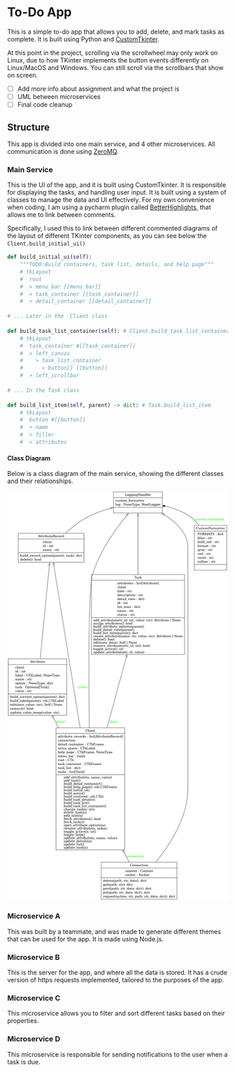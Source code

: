 # To-Do App

This is a simple to-do app that allows you to add, delete, and mark tasks as complete. 
It is built using Python and [CustomTkinter](https://customtkinter.tomschimansky.com/). 

At this point in the project, scrolling via the scrollwheel may only work on Linux, due to how TKinter implements the button events differently on Linux/MacOS and Windows. 
You can still scroll via the scrollbars that show on screen.

- [ ] Add more info about assignment and what the project is
- [ ] UML between microservices
- [ ] Final code cleanup

## Structure

This app is divided into one main service, and 4 other microservices. 
All communication is done using [ZeroMQ](https://zeromq.org/).

### Main Service

This is the UI of the app, and it is built using CustomTkinter. 
It is responsible for displaying the tasks, and handling user input.
It is built using a system of classes to manage the data and UI effectively.
For my own convenience when coding, I am using a pycharm plugin called 
[BetterHighlights](https://plugins.jetbrains.com/plugin/12895-better-highlights/how-to-use-linking), that allows me to link between comments. 

Specifically, I used this to link between different commented diagrams of the layout of different TKinter components, as you can see below the `Client.build_initial_ui()`

```py
def build_initial_ui(self):
    """TODO:Build containers, task list, details, and help page"""
    # tkLayout
    #  root
    #  > menu_bar [[menu_bar]]
    #  > task_container [[task_container]]
    #  > detail_container [[detail_container]]

# ... Later in the  Client class

def build_task_list_container(self): # Client.build_task_list_container
    # tkLayout
    #  task_container #[[task_container]]
    #  > left_canvas
    #    > task_list_container
    #      > button[] [[button]]
    #  > left_scrollbar
        
# ... In the Task class

def build_list_item(self, parent) -> dict: # Task.build_list_item
    # tkLayout
    #  button #[[button]]
    #  > name
    #  > filler
    #  > attributes
```

#### Class Diagram

Below is a class diagram of the main service, showing the different classes and their relationships.

![Main Service](classes.png)

### Microservice A

This was built by a teammate, and was made to generate different themes that can be used for the app.
It is made using Node.js.

### Microservice B

This is the server for the app, and where all the data is stored. 
It has a crude version of https requests implemented, tailored to the purposes of the app.

### Microservice C

This microservice allows you to filter and sort different tasks based on their properties.

### Microservice D

This microservice is responsible for sending notifications to the user when a task is due.
